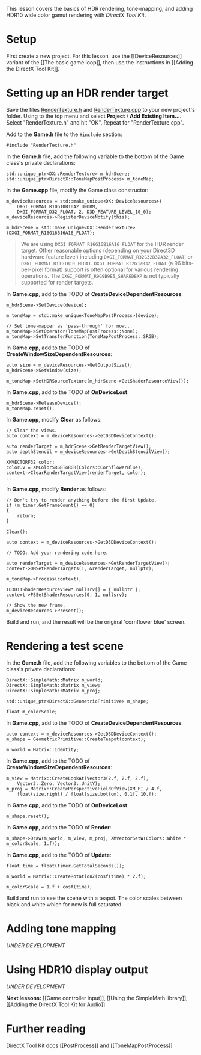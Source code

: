 This lesson covers the basics of HDR rendering, tone-mapping, and adding HDR10 wide color gamut rendering with _DirectX Tool Kit_.

# Setup
First create a new project. For this lesson, use the [[DeviceResources]] variant of the [[The basic game loop]], then use the instructions in [[Adding the DirectX Tool Kit]].

# Setting up an HDR render target

Save the files [RenderTexture.h](https://github.com/Microsoft/DirectXTK/wiki/RenderTexture.h) and [RenderTexture.cpp](https://github.com/Microsoft/DirectXTK/wiki/RenderTexture.cpp) to your new project's folder. Using to the top menu and select **Project** / **Add Existing Item....** Select "RenderTexture.h" and hit "OK". Repeat for "RenderTexture.cpp".

Add to the **Game.h** file to the ``#include`` section:

    #include "RenderTexture.h"

In the **Game.h** file, add the following variable to the bottom of the Game class's private declarations:

    std::unique_ptr<DX::RenderTexture> m_hdrScene;
    std::unique_ptr<DirectX::ToneMapPostProcess> m_toneMap;

In the **Game.cpp** file, modify the Game class constructor:

    m_deviceResources = std::make_unique<DX::DeviceResources>(
        DXGI_FORMAT_R10G10B10A2_UNORM,
        DXGI_FORMAT_D32_FLOAT, 2, D3D_FEATURE_LEVEL_10_0);
    m_deviceResources->RegisterDeviceNotify(this);

    m_hdrScene = std::make_unique<DX::RenderTexture>(DXGI_FORMAT_R16G16B16A16_FLOAT);

> We are using ``DXGI_FORMAT_R16G16B16A16_FLOAT`` for the HDR render target. Other reasonable options (depending on your Direct3D hardware feature level) including ``DXGI_FORMAT_R32G32B32A32_FLOAT``, or ``DXGI_FORMAT_R11G1B10_FLOAT``. ``DXGI_FORMAT_R32G32B32_FLOAT`` (a 96 bits-per-pixel format) support is often optional for various rendering operations. The ``DXGI_FORMAT_R9G9B9E5_SHAREDEXP`` is not typically supported for render targets.

In **Game.cpp**, add to the TODO of **CreateDeviceDependentResources**:

    m_hdrScene->SetDevice(device);

    m_toneMap = std::make_unique<ToneMapPostProcess>(device);

    // Set tone-mapper as 'pass-through' for now...
    m_toneMap->SetOperator(ToneMapPostProcess::None);
    m_toneMap->SetTransferFunction(ToneMapPostProcess::SRGB);

In **Game.cpp**, add to the TODO of **CreateWindowSizeDependentResources**:

    auto size = m_deviceResources->GetOutputSize();
    m_hdrScene->SetWindow(size);

    m_toneMap->SetHDRSourceTexture(m_hdrScene->GetShaderResourceView());

In **Game.cpp**, add to the TODO of **OnDeviceLost**:

    m_hdrScene->ReleaseDevice();
    m_toneMap.reset();

In **Game.cpp**, modify **Clear** as follows:

    // Clear the views.
    auto context = m_deviceResources->GetD3DDeviceContext();

    auto renderTarget = m_hdrScene->GetRenderTargetView();
    auto depthStencil = m_deviceResources->GetDepthStencilView();

    XMVECTORF32 color;
    color.v = XMColorSRGBToRGB(Colors::CornflowerBlue);
    context->ClearRenderTargetView(renderTarget, color);
    ...

In **Game.cpp**, modify **Render** as follows:

    // Don't try to render anything before the first Update.
    if (m_timer.GetFrameCount() == 0)
    {
        return;
    }

    Clear();

    auto context = m_deviceResources->GetD3DDeviceContext();

    // TODO: Add your rendering code here.

    auto renderTarget = m_deviceResources->GetRenderTargetView();
    context->OMSetRenderTargets(1, &renderTarget, nullptr);

    m_toneMap->Process(context);

    ID3D11ShaderResourceView* nullsrv[] = { nullptr };
    context->PSSetShaderResources(0, 1, nullsrv);

    // Show the new frame.
    m_deviceResources->Present();

Build and run, and the result will be the original 'cornflower blue' screen.

# Rendering a test scene

In the **Game.h** file, add the following variables to the bottom of the Game class's private declarations:

    DirectX::SimpleMath::Matrix m_world;
    DirectX::SimpleMath::Matrix m_view;
    DirectX::SimpleMath::Matrix m_proj;

    std::unique_ptr<DirectX::GeometricPrimitive> m_shape;

    float m_colorScale;

In **Game.cpp**, add to the TODO of **CreateDeviceDependentResources**:

    auto context = m_deviceResources->GetD3DDeviceContext();
    m_shape = GeometricPrimitive::CreateTeapot(context);
    
    m_world = Matrix::Identity;

In **Game.cpp**, add to the TODO of **CreateWindowSizeDependentResources**:

    m_view = Matrix::CreateLookAt(Vector3(2.f, 2.f, 2.f),
        Vector3::Zero, Vector3::UnitY);
    m_proj = Matrix::CreatePerspectiveFieldOfView(XM_PI / 4.f,
        float(size.right) / float(size.bottom), 0.1f, 10.f);

In **Game.cpp**, add to the TODO of **OnDeviceLost**:

    m_shape.reset();

In **Game.cpp**, add to the TODO of **Render**:

    m_shape->Draw(m_world, m_view, m_proj, XMVectorSetW(Colors::White * m_colorScale, 1.f));

In **Game.cpp**, add to the TODO of **Update**:

    float time = float(timer.GetTotalSeconds());
    
    m_world = Matrix::CreateRotationZ(cosf(time) * 2.f);

    m_colorScale = 1.f + cosf(time);

Build and run to see the scene with a teapot. The color scales between black and white which for now is full saturated.

# Adding tone mapping

*UNDER DEVELOPMENT*

# Using HDR10 display output

*UNDER DEVELOPMENT*

**Next lessons:** [[Game controller input]], [[Using the SimpleMath library]], [[Adding the DirectX Tool Kit for Audio]]

# Further reading 

DirectX Tool Kit docs [[PostProcess]] and [[ToneMapPostProcess]]

